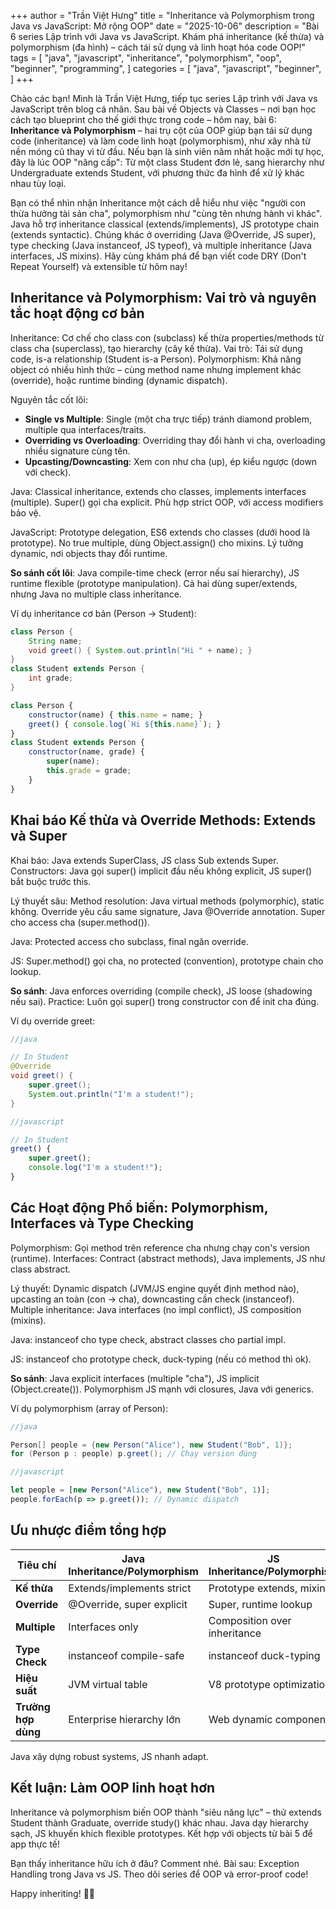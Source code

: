 +++
author = "Trần Việt Hưng"
title = "Inheritance và Polymorphism trong Java vs JavaScript: Mở rộng OOP"
date = "2025-10-06"
description = "Bài 6 series Lập trình với Java vs JavaScript. Khám phá inheritance (kế thừa) và polymorphism (đa hình) – cách tái sử dụng và linh hoạt hóa code OOP!"
tags = [
    "java",
    "javascript",
    "inheritance",
    "polymorphism",
    "oop",
    "beginner",
    "programming",
]
categories = [
    "java",
    "javascript",
    "beginner",
]
+++

Chào các bạn! Mình là Trần Việt Hưng, tiếp tục series Lập trình với Java vs JavaScript trên blog cá nhân. Sau bài về Objects và Classes – nơi bạn học cách tạo blueprint cho thế giới thực trong code – hôm nay, bài 6: **Inheritance và Polymorphism** – hai trụ cột của OOP giúp bạn tái sử dụng code (inheritance) và làm code linh hoạt (polymorphism), như xây nhà từ nền móng cũ thay vì từ đầu. Nếu bạn là sinh viên năm nhất hoặc mới tự học, đây là lúc OOP "nâng cấp": Từ một class Student đơn lẻ, sang hierarchy như Undergraduate extends Student, với phương thức đa hình để xử lý khác nhau tùy loại.

Bạn có thể nhìn nhận Inheritance một cách dễ hiểu như việc "người con thừa hưởng tài sản cha", polymorphism như "cùng tên nhưng hành vi khác". Java hỗ trợ inheritance classical (extends/implements), JS prototype chain (extends syntactic). Chúng khác ở overriding (Java @Override, JS super), type checking (Java instanceof, JS typeof), và multiple inheritance (Java interfaces, JS mixins). Hãy cùng khám phá để bạn viết code DRY (Don't Repeat Yourself) và extensible từ hôm nay!

## Inheritance và Polymorphism: Vai trò và nguyên tắc hoạt động cơ bản

Inheritance: Cơ chế cho class con (subclass) kế thừa properties/methods từ class cha (superclass), tạo hierarchy (cây kế thừa). Vai trò: Tái sử dụng code, is-a relationship (Student is-a Person). Polymorphism: Khả năng object có nhiều hình thức – cùng method name nhưng implement khác (override), hoặc runtime binding (dynamic dispatch).

Nguyên tắc cốt lõi:
- **Single vs Multiple**: Single (một cha trực tiếp) tránh diamond problem, multiple qua interfaces/traits.
- **Overriding vs Overloading**: Overriding thay đổi hành vi cha, overloading nhiều signature cùng tên.
- **Upcasting/Downcasting**: Xem con như cha (up), ép kiểu ngược (down với check).

Java: Classical inheritance, extends cho classes, implements interfaces (multiple). Super() gọi cha explicit. Phù hợp strict OOP, với access modifiers bảo vệ.

JavaScript: Prototype delegation, ES6 extends cho classes (dưới hood là prototype). No true multiple, dùng Object.assign() cho mixins. Lý tưởng dynamic, nơi objects thay đổi runtime.

**So sánh cốt lõi**: Java compile-time check (error nếu sai hierarchy), JS runtime flexible (prototype manipulation). Cả hai dùng super/extends, nhưng Java no multiple class inheritance.

Ví dụ inheritance cơ bản (Person -> Student):
```java
class Person {
    String name;
    void greet() { System.out.println("Hi " + name); }
}
class Student extends Person {
    int grade;
}
```

```javascript
class Person {
    constructor(name) { this.name = name; }
    greet() { console.log(`Hi ${this.name}`); }
}
class Student extends Person {
    constructor(name, grade) {
        super(name);
        this.grade = grade;
    }
}
```

## Khai báo Kế thừa và Override Methods: Extends và Super

Khai báo: Java extends SuperClass, JS class Sub extends Super. Constructors: Java gọi super() implicit đầu nếu không explicit, JS super() bắt buộc trước this.

Lý thuyết sâu: Method resolution: Java virtual methods (polymorphic), static không. Override yêu cầu same signature, Java @Override annotation. Super cho access cha (super.method()).

Java: Protected access cho subclass, final ngăn override.

JS: Super.method() gọi cha, no protected (convention), prototype chain cho lookup.

**So sánh**: Java enforces overriding (compile check), JS loose (shadowing nếu sai). Practice: Luôn gọi super() trong constructor con để init cha đúng.

Ví dụ override greet:
```java
//java

// In Student
@Override
void greet() {
    super.greet();
    System.out.println("I'm a student!");
}
```

```javascript
//javascript

// In Student
greet() {
    super.greet();
    console.log("I'm a student!");
}
```

## Các Hoạt động Phổ biến: Polymorphism, Interfaces và Type Checking

Polymorphism: Gọi method trên reference cha nhưng chạy con's version (runtime). Interfaces: Contract (abstract methods), Java implements, JS như class abstract.

Lý thuyết: Dynamic dispatch (JVM/JS engine quyết định method nào), upcasting an toàn (con -> cha), downcasting cần check (instanceof). Multiple inheritance: Java interfaces (no impl conflict), JS composition (mixins).

Java: instanceof cho type check, abstract classes cho partial impl.

JS: instanceof cho prototype check, duck-typing (nếu có method thì ok).

**So sánh**: Java explicit interfaces (multiple "cha"), JS implicit (Object.create()). Polymorphism JS mạnh với closures, Java với generics.

Ví dụ polymorphism (array of Person):
```java
//java

Person[] people = {new Person("Alice"), new Student("Bob", 1)};
for (Person p : people) p.greet(); // Chạy version đúng
```

```javascript
//javascript

let people = [new Person("Alice"), new Student("Bob", 1)];
people.forEach(p => p.greet()); // Dynamic dispatch
```

## Ưu nhược điểm tổng hợp

| Tiêu chí              | Java Inheritance/Polymorphism | JS Inheritance/Polymorphism   |
|-----------------------|-------------------------------|-------------------------------|
| **Kế thừa**          | Extends/implements strict    | Prototype extends, mixins     |
| **Override**         | @Override, super explicit    | Super, runtime lookup         |
| **Multiple**         | Interfaces only              | Composition over inheritance  |
| **Type Check**       | instanceof compile-safe      | instanceof duck-typing        |
| **Hiệu suất**        | JVM virtual table            | V8 prototype optimization     |
| **Trường hợp dùng**  | Enterprise hierarchy lớn     | Web dynamic components        |

Java xây dựng robust systems, JS nhanh adapt.

## Kết luận: Làm OOP linh hoạt hơn

Inheritance và polymorphism biến OOP thành "siêu năng lực" – thử extends Student thành Graduate, override study() khác nhau. Java dạy hierarchy sạch, JS khuyến khích flexible prototypes. Kết hợp với objects từ bài 5 để app thực tế!

Bạn thấy inheritance hữu ích ở đâu? Comment nhé. Bài sau: Exception Handling trong Java vs JS. Theo dõi series để OOP và error-proof code!

Happy inheriting! 🌳🔄

<!--more-->